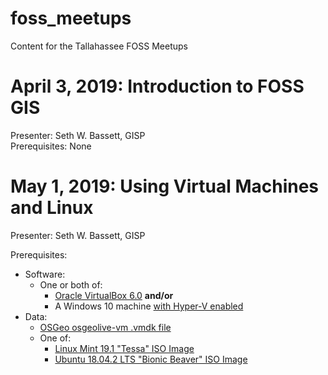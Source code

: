# foss_meetups
Content for the Tallahassee FOSS Meetups

# April 3, 2019: Introduction to FOSS GIS  

Presenter: Seth W. Bassett, GISP  
Prerequisites: None  

 # May 1, 2019: Using Virtual Machines and Linux  
    
 Presenter: Seth W. Bassett, GISP  
 
 Prerequisites:  
   
   + Software:
     + One or both of:
       + [Oracle VirtualBox 6.0](https://www.virtualbox.org/)  **and/or**
       + A Windows 10 machine [with Hyper-V enabled](https://docs.microsoft.com/en-us/virtualization/hyper-v-on-windows/quick-start/enable-hyper-v)
   + Data:  
     + [OSGeo osgeolive-vm .vmdk file](https://live.osgeo.org/en/download.html)  
     + One of:  
        + [Linux Mint 19.1 "Tessa" ISO Image](https://linuxmint.com/edition.php?id=261)  
        + [Ubuntu 18.04.2 LTS "Bionic Beaver" ISO Image](http://releases.ubuntu.com/18.04/)  
     
